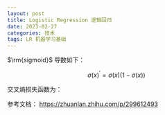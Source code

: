 ```yaml
---
layout: post
title: Logistic Regression 逻辑回归
date: 2023-02-27
categories: 技术
tags: LR 机器学习基础
---
```


$\rm{sigmoid}$ 导数如下：

$$\sigma(x)^{'} = \sigma(x)(1 - \sigma(x))$$

交叉熵损失函数为：

参考文档： https://zhuanlan.zhihu.com/p/299612493

